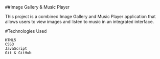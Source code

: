 ##Image Gallery & Music Player

This project is a combined Image Gallery and Music Player application that allows users to view images and listen to music in an integrated interface.

#Technologies Used

    HTML5
    CSS3
    JavaScript
    Git & GitHub

